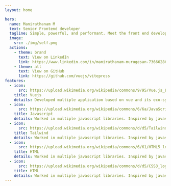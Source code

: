 ```yaml
---
layout: home

hero:
  name: Manirathanam M
  text: Senior Frontend developer
  tagline: Simple, powerful, and performant. Meet the front end developer you've always wanted.
  image:
    src: ./img/self.png
  actions:
    - theme: brand
      text: View on LinkedIn
      link: https://www.linkedin.com/in/manirathanam-murugesan-73666286/
    - theme: alt
      text: View on GitHub
      link: https://github.com/vuejs/vitepress
features:
  - icon: 
      src: https://upload.wikimedia.org/wikipedia/commons/9/95/Vue.js_Logo_2.svg
    title: Vuejs
    details: Developed multiple application based on vue and its eco-system. 
  - icon:
      src: https://upload.wikimedia.org/wikipedia/commons/6/6a/JavaScript-logo.png
    title: Javascript
    details: Worked in multiple javascript libraries. Inspired by javascript eco-system
  - icon:
      src: https://upload.wikimedia.org/wikipedia/commons/d/d5/Tailwind_CSS_Logo.svg
    title: Tailwind
    details: Worked in multiple javascript libraries. Inspired by javascript eco-system
  - icon:
      src: https://upload.wikimedia.org/wikipedia/commons/6/61/HTML5_logo_and_wordmark.svg
    title: HTML
    details: Worked in multiple javascript libraries. Inspired by javascript eco-system
  - icon:
      src: https://upload.wikimedia.org/wikipedia/commons/d/d5/CSS3_logo_and_wordmark.svg
    title: HTML
    details: Worked in multiple javascript libraries. Inspired by javascript eco-system
---
```

